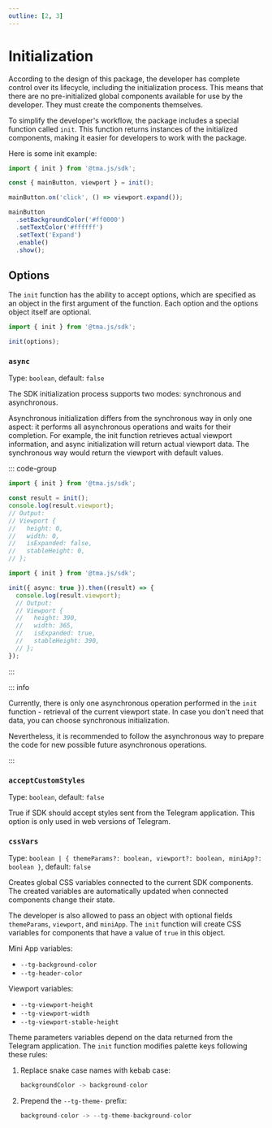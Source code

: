 ```yaml
---
outline: [2, 3]
---
```


# Initialization

According to the design of this package, the developer has complete control over its lifecycle,
including the initialization process. This means that there are no pre-initialized global components
available for use by the developer. They must create the components themselves.

To simplify the developer's workflow, the package includes a special function called `init`. This
function returns instances of the initialized components, making it easier for developers to work
with the package.

Here is some init example:

```typescript
import { init } from '@tma.js/sdk';

const { mainButton, viewport } = init();

mainButton.on('click', () => viewport.expand());

mainButton
  .setBackgroundColor('#ff0000')
  .setTextColor('#ffffff')
  .setText('Expand')
  .enable()
  .show();
```

## Options

The `init` function has the ability to accept options, which are specified as an object in the first
argument of the function. Each option and the options object itself are optional.

```typescript
import { init } from '@tma.js/sdk';

init(options);
```

### `async`

Type: `boolean`, default: `false`

The SDK initialization process supports two modes: synchronous and asynchronous.

Asynchronous initialization differs from the synchronous way in only one aspect: it performs all
asynchronous operations and waits for their completion. For example, the init function retrieves
actual viewport information, and async initialization will return actual viewport data. The
synchronous way would return the viewport with default values.

::: code-group

```typescript [Synchronous]
import { init } from '@tma.js/sdk';

const result = init();
console.log(result.viewport);
// Output:
// Viewport {
//   height: 0,
//   width: 0,
//   isExpanded: false,
//   stableHeight: 0,
// };
```

```typescript [Asynchronous]
import { init } from '@tma.js/sdk';

init({ async: true }).then((result) => {
  console.log(result.viewport);
  // Output:
  // Viewport {
  //   height: 390,
  //   width: 365,
  //   isExpanded: true,
  //   stableHeight: 390,
  // };
});
```

:::

::: info

Currently, there is only one asynchronous operation performed in the `init` function - retrieval of
the current viewport state. In case you don't need that data, you can choose synchronous
initialization.

Nevertheless, it is recommended to follow the asynchronous way to prepare the code for new possible
future asynchronous operations.

:::

### `acceptCustomStyles`

Type: `boolean`, default: `false`

True if SDK should accept styles sent from the Telegram application. This option is only used in
web versions of Telegram.

### `cssVars`

Type: `boolean | { themeParams?: boolean, viewport?: boolean, miniApp?: boolean }`, default: `false`

Creates global CSS variables connected to the current SDK components. The created variables are
automatically updated when connected components change their state.

The developer is also allowed to pass an object with optional fields `themeParams`, `viewport`,
and `miniApp`. The `init` function will create CSS variables for components that have a value
of `true` in this object.

Mini App variables:

- `--tg-background-color`
- `--tg-header-color`

Viewport variables:

- `--tg-viewport-height`
- `--tg-viewport-width`
- `--tg-viewport-stable-height`

Theme parameters variables depend on the data returned from the Telegram application. The `init`
function modifies palette keys following these rules:

1. Replace snake case names with kebab case:
   ```typescript
   backgroundColor -> background-color
   ```
2. Prepend the `--tg-theme-` prefix:
   ```typescript
   background-color -> --tg-theme-background-color
   ```
